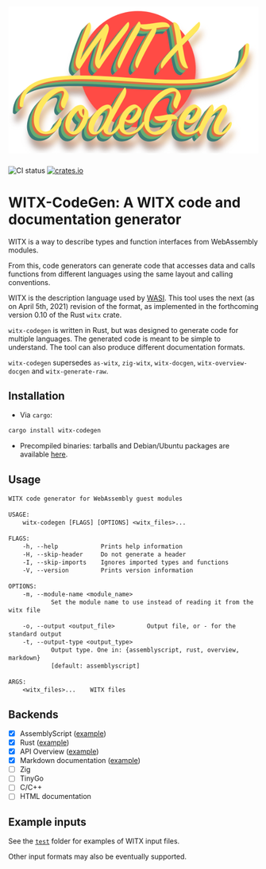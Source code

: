 ![WITX code generator](logo.png)
================================

![CI status](https://github.com/jedisct1/witx-codegen/actions/workflows/ci.yml/badge.svg)
[![crates.io](https://img.shields.io/crates/v/witx-codegen.svg)](https://crates.io/crates/witx-codegen)

# WITX-CodeGen: A WITX code and documentation generator

WITX is a way to describe types and function interfaces from WebAssembly modules.

From this, code generators can generate code that accesses data and calls functions from different languages using the same layout and calling conventions.

WITX is the description language used by [WASI](https://wasi.dev). This tool uses the next (as on April 5th, 2021) revision of the format, as implemented in the forthcoming version 0.10 of the Rust `witx` crate.

`witx-codegen` is written in Rust, but was designed to generate code for multiple languages. The generated code is meant to be simple to understand.
The tool can also produce different documentation formats.

`witx-codegen` supersedes `as-witx`, `zig-witx`, `witx-docgen`, `witx-overview-docgen` and `witx-generate-raw`.

## Installation

* Via `cargo`:

```sh
cargo install witx-codegen
```

* Precompiled binaries: tarballs and Debian/Ubuntu packages are available [here](https://github.com/jedisct1/witx-codegen/releases/latest).

## Usage

```text
WITX code generator for WebAssembly guest modules

USAGE:
    witx-codegen [FLAGS] [OPTIONS] <witx_files>...

FLAGS:
    -h, --help            Prints help information
    -H, --skip-header     Do not generate a header
    -I, --skip-imports    Ignores imported types and functions
    -V, --version         Prints version information

OPTIONS:
    -m, --module-name <module_name>
            Set the module name to use instead of reading it from the witx file

    -o, --output <output_file>         Output file, or - for the standard output
    -t, --output-type <output_type>
            Output type. One in: {assemblyscript, rust, overview, markdown}
            [default: assemblyscript]

ARGS:
    <witx_files>...    WITX files
```

## Backends

* [X] AssemblyScript ([example](https://github.com/jedisct1/witx-codegen/blob/master/example-output/assemblyscript.ts))
* [X] Rust ([example](https://github.com/jedisct1/witx-codegen/blob/master/example-output/rust.rs))
* [X] API Overview ([example](https://github.com/jedisct1/witx-codegen/blob/master/example-output/overview.txt))
* [X] Markdown documentation ([example](https://github.com/jedisct1/witx-codegen/blob/master/example-output/markdown.md))
* [ ] Zig
* [ ] TinyGo
* [ ] C/C++
* [ ] HTML documentation

## Example inputs

See the [`test`](https://github.com/jedisct1/witx-codegen/tree/master/test) folder for examples of WITX input files.

Other input formats may also be eventually supported.
